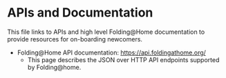 # APIs and Documentation

This file links to APIs and high level Folding@Home documentation to provide resources for on-boarding newcomers.

- Folding@Home API documentation: https://api.foldingathome.org/
  - This page describes the JSON over HTTP API endpoints supported by Folding@home.

